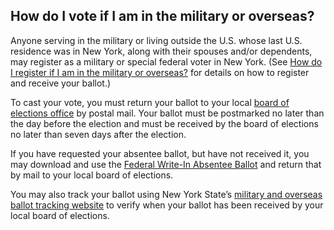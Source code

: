 ## How do I vote if I am in the military or overseas?  

Anyone serving in the military or living outside the U.S. whose last U.S. residence was in New York, along with their spouses and/or dependents, may register as a military or special federal voter in New York. (See [How do I register if I am in the military or overseas?](#item-register-military-overseas) for details on how to register and receive your ballot.)  

To cast your vote, you must return your ballot to your local [board of elections office](http://www.elections.ny.gov/CountyBoards.html) by postal mail. Your ballot must be postmarked no later than the day before the election and must be received by the board of elections no later than seven days after the election.  

If you have requested your absentee ballot, but have not received it, you may download and use the [Federal Write-In Absentee Ballot](https://www.fvap.gov/uploads/FVAP/Forms/fwab2013.pdf) and return that by mail to your local board of elections.  

You may also track your ballot using New York State’s [military and overseas ballot tracking website](https://ny.secureballotusa.com/NY_loginSelection.action) to verify when your ballot has been received by your local board of elections.
